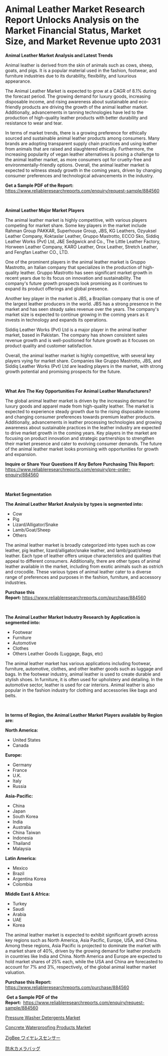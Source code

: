 <p><h1>Animal Leather Market Research Report Unlocks Analysis on the Market Financial Status, Market Size, and Market Revenue upto 2031</h1></p><p><strong>Animal Leather Market Analysis and Latest Trends</strong></p>
<p><p>Animal leather is derived from the skin of animals such as cows, sheep, goats, and pigs. It is a popular material used in the fashion, footwear, and furniture industries due to its durability, flexibility, and luxurious appearance.</p><p>The Animal Leather Market is expected to grow at a CAGR of 8.1% during the forecast period. The growing demand for luxury goods, increasing disposable income, and rising awareness about sustainable and eco-friendly products are driving the growth of the animal leather market. Additionally, advancements in tanning technologies have led to the production of high-quality leather products with better durability and resistance to wear and tear.</p><p>In terms of market trends, there is a growing preference for ethically sourced and sustainable animal leather products among consumers. Many brands are adopting transparent supply chain practices and using leather from animals that are raised and slaughtered ethically. Furthermore, the increasing popularity of vegan leather alternatives is posing a challenge to the animal leather market, as more consumers opt for cruelty-free and environmentally-friendly options. Overall, the animal leather market is expected to witness steady growth in the coming years, driven by changing consumer preferences and technological advancements in the industry.</p></p>
<p><strong>Get a Sample PDF of the Report:&nbsp;</strong> <a href="https://www.reliableresearchreports.com/enquiry/request-sample/884560">https://www.reliableresearchreports.com/enquiry/request-sample/884560</a></p>
<p>&nbsp;</p>
<p><strong>Animal Leather Major Market Players</strong></p>
<p><p>The animal leather market is highly competitive, with various players competing for market share. Some key players in the market include Rahman Group PAKKAR, Superhouse Group, JBS, KG Leathers, Ozyuksel Leather Company, Koktaslar Leather, Gruppo Mastrotto, ECCO Sko, Siddiq Leather Works (Pvt) Ltd, J&E Sedgwick and Co., The Little Leather Factory, Horween Leather Company, KARO Leather, Orox Leather, Stretch Leather, and Fengfan Leather CO., LTD.</p><p>One of the prominent players in the animal leather market is Gruppo Mastrotto, an Italian company that specializes in the production of high-quality leather. Gruppo Mastrotto has seen significant market growth in recent years due to its focus on innovation and sustainability. The company's future growth prospects look promising as it continues to expand its product offerings and global presence.</p><p>Another key player in the market is JBS, a Brazilian company that is one of the largest leather producers in the world. JBS has a strong presence in the market and has seen steady sales revenue over the years. The company's market size is expected to continue growing in the coming years as it invests in technology and expands its operations.</p><p>Siddiq Leather Works (Pvt) Ltd is a major player in the animal leather market, based in Pakistan. The company has shown consistent sales revenue growth and is well-positioned for future growth as it focuses on product quality and customer satisfaction.</p><p>Overall, the animal leather market is highly competitive, with several key players vying for market share. Companies like Gruppo Mastrotto, JBS, and Siddiq Leather Works (Pvt) Ltd are leading players in the market, with strong growth potential and promising prospects for the future.</p></p>
<p>&nbsp;</p>
<p><strong>What Are The Key Opportunities For Animal Leather Manufacturers?</strong></p>
<p><p>The global animal leather market is driven by the increasing demand for luxury goods and apparel made from high-quality leather. The market is expected to experience steady growth due to the rising disposable income and changing consumer preferences towards premium leather products. Additionally, advancements in leather processing technologies and growing awareness about sustainable practices in the leather industry are expected to drive market growth in the coming years. Key players in the market are focusing on product innovation and strategic partnerships to strengthen their market presence and cater to evolving consumer demands. The future of the animal leather market looks promising with opportunities for growth and expansion.</p></p>
<p><strong>Inquire or Share Your Questions If Any Before Purchasing This Report:</strong> <a href="https://www.reliableresearchreports.com/enquiry/pre-order-enquiry/884560">https://www.reliableresearchreports.com/enquiry/pre-order-enquiry/884560</a></p>
<p>&nbsp;</p>
<p><strong>Market Segmentation</strong></p>
<p><strong>The Animal Leather Market Analysis by types is segmented into:</strong></p>
<p><ul><li>Cow</li><li>Pig</li><li>Lizard/Alligator/Snake</li><li>Lamb/Goat/Sheep</li><li>Others</li></ul></p>
<p><p>The animal leather market is broadly categorized into types such as cow leather, pig leather, lizard/alligator/snake leather, and lamb/goat/sheep leather. Each type of leather offers unique characteristics and qualities that appeal to different consumers. Additionally, there are other types of animal leather available in the market, including from exotic animals such as ostrich and crocodile. These various types of animal leather cater to a diverse range of preferences and purposes in the fashion, furniture, and accessory industries.</p></p>
<p><strong>Purchase this Report:&nbsp;</strong><a href="https://www.reliableresearchreports.com/purchase/884560">https://www.reliableresearchreports.com/purchase/884560</a></p>
<p>&nbsp;</p>
<p><strong>The Animal Leather Market Industry Research by Application is segmented into:</strong></p>
<p><ul><li>Footwear</li><li>Furniture</li><li>Automotive</li><li>Clothes</li><li>Others Leather Goods (Luggage, Bags, etc)</li></ul></p>
<p><p>The animal leather market has various applications including footwear, furniture, automotive, clothes, and other leather goods such as luggage and bags. In the footwear industry, animal leather is used to create durable and stylish shoes. In furniture, it is often used for upholstery and detailing. In the automotive sector, leather is used for car interiors. Animal leather is also popular in the fashion industry for clothing and accessories like bags and belts.</p></p>
<p>&nbsp;</p>
<p><strong>In terms of Region, the Animal Leather Market Players available by Region are:</strong></p>
<p>
    <p> <strong> North America: </strong>
        <ul>
            <li>United States</li>
            <li>Canada</li>
        </ul>
        </p> 
    <p> <strong> Europe: </strong>
        <ul>
            <li>Germany</li>
            <li>France</li>
            <li>U.K.</li>
            <li>Italy</li>
            <li>Russia</li>
        </ul>
        </p> 
    <p> <strong> Asia-Pacific: </strong>
        <ul>
            <li>China</li>
            <li>Japan</li>
            <li>South Korea</li>
            <li>India</li>
            <li>Australia</li>
            <li>China Taiwan</li>
            <li>Indonesia</li>
            <li>Thailand</li>
            <li>Malaysia</li>
        </ul>
        </p> 
    <p> <strong> Latin America: </strong>
        <ul>
            <li>Mexico</li>
            <li>Brazil</li>
            <li>Argentina Korea</li>
            <li>Colombia</li>
        </ul>
        </p> 
    <p> <strong> Middle East & Africa: </strong>
        <ul>
            <li>Turkey</li>
            <li>Saudi</li>
            <li>Arabia</li>
            <li>UAE</li>
            <li>Korea</li>
        </ul>
    </p>
    </p>
<p><p>The animal leather market is expected to exhibit significant growth across key regions such as North America, Asia Pacific, Europe, USA, and China. Among these regions, Asia Pacific is projected to dominate the market with a market share of 40%, driven by the growing demand for leather products in countries like India and China. North America and Europe are expected to hold market shares of 25% each, while the USA and China are forecasted to account for 7% and 3%, respectively, of the global animal leather market valuation.</p></p>
<p><strong>Purchase this Report: </strong><a href="https://www.reliableresearchreports.com/purchase/884560">https://www.reliableresearchreports.com/purchase/884560</a></p>
<p>&nbsp;<strong>Get a Sample PDF of the Report:&nbsp;&nbsp;</strong><a href="https://www.reliableresearchreports.com/enquiry/request-sample/884560">https://www.reliableresearchreports.com/enquiry/request-sample/884560</a></p>
<p><strong></strong></p>
<p><p><a href="https://github.com/Alonsoolds3wq1d81czn8rbol/Market-Research-Report-List-1/blob/main/pressure-washer-detergents-market.md">Pressure Washer Detergents Market</a></p><p><a href="https://github.com/yemakinde/Market-Research-Report-List-1/blob/main/concrete-waterproofing-products-market.md">Concrete Waterproofing Products Market</a></p><p><a href="https://medium.com/@susanjprice2023/zigbee%E3%83%AF%E3%82%A4%E3%83%A4%E3%83%AC%E3%82%B9%E3%82%BB%E3%83%B3%E3%82%B5%E3%83%BC%E3%81%AE%E5%B8%82%E5%A0%B4%E3%82%B7%E3%82%A7%E3%82%A2%E3%81%AE%E9%80%B2%E5%8C%96%E3%81%A8%E5%B8%82%E5%A0%B4%E6%88%90%E9%95%B7%E3%81%AE%E3%83%88%E3%83%AC%E3%83%B3%E3%83%892024%E5%B9%B4%E3%81%8B%E3%82%892031%E5%B9%B4-f37d0f5a4c17">ZigBee ワイヤレスセンサー</a></p><p><a href="https://medium.com/@susanjprice2023/%E9%98%B2%E6%B0%B4%E3%82%AB%E3%83%A1%E3%83%A9%E3%83%90%E3%83%83%E3%82%B0%E5%B8%82%E5%A0%B4%E5%B1%95%E6%9C%9B-%E6%A5%AD%E7%95%8C%E6%A6%82%E8%A6%81%E3%81%A8%E4%BA%88%E6%B8%AC-2024%E5%B9%B4%E3%81%8B%E3%82%892031%E5%B9%B4-bee5d56cfa25">防水カメラバッグ</a></p></p>
